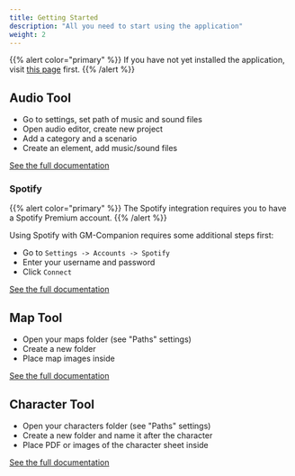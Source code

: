 ```yaml
---
title: Getting Started
description: "All you need to start using the application"
weight: 2
---
```


{{% alert color="primary" %}}
If you have not yet installed the application, visit [this page](/docs/install) first.
{{% /alert %}}

## Audio Tool

- Go to settings, set path of music and sound files
- Open audio editor, create new project
- Add a category and a scenario
- Create an element, add music/sound files

[See the full documentation](/docs/tools/audio)

### Spotify

{{% alert color="primary" %}}
The Spotify integration requires you to have a Spotify Premium account.
{{% /alert %}}

Using Spotify with GM-Companion requires some additional steps first:

- Go to `Settings -> Accounts -> Spotify`
- Enter your username and password
- Click `Connect`

[See the full documentation](/docs/tools/audio#spotify)

## Map Tool

- Open your maps folder (see "Paths" settings)
- Create a new folder
- Place map images inside

[See the full documentation](/docs/tools/maps)

## Character Tool

- Open your characters folder (see "Paths" settings)
- Create a new folder and name it after the character
- Place PDF or images of the character sheet inside

[See the full documentation](/docs/tools/characters)
